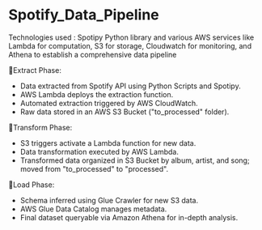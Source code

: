 # Spotify_Data_Pipeline
Technologies used :
Spotipy Python library and various AWS services like Lambda for computation, S3 for storage, Cloudwatch for monitoring, and Athena to establish a comprehensive data pipeline

📌Extract Phase:
- Data extracted from Spotify API using Python Scripts and Spotipy.
- AWS Lambda deploys the extraction function.
- Automated extraction triggered by AWS CloudWatch.
- Raw data stored in an AWS S3 Bucket ("to_processed" folder).

📌Transform Phase:
- S3 triggers activate a Lambda function for new data.
- Data transformation executed by AWS Lambda.
- Transformed data organized in S3 Bucket by album, artist, and song; moved from "to_processed" to "processed".

📌Load Phase:
- Schema inferred using Glue Crawler for new S3 data.
- AWS Glue Data Catalog manages metadata.
- Final dataset queryable via Amazon Athena for in-depth analysis.